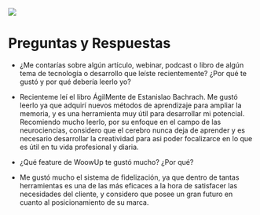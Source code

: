 <p align='left'> <img src='https://encrypted-tbn0.gstatic.com/images?q=tbn:ANd9GcT7Ot-cCEnfaz_f_8cypo_jQo8hTqLWLzh0JA&usqp=CAU' </img>
</p>

# Preguntas y Respuestas

- ¿Me contarías sobre algún artículo, webinar, podcast o libro de algún tema de tecnología o desarrollo que leíste recientemente? ¿Por qué te gustó y por qué debería leerlo yo?

- Recienteme leí el libro ÁgilMente de Estanislao Bachrach. Me gustó leerlo ya que adquirí nuevos métodos de aprendizaje para ampliar la memoria, y es una herramienta muy útil para desarrollar mi potencial. Recomiendo mucho leerlo, por su enfoque en el campo de las neurociencias, considero que el cerebro nunca deja de aprender y es necesario desarrollar la creatividad para asi poder focalizarce en lo que es útil en tu vida profesional y diaria.

- ¿Qué feature de WoowUp te gustó mucho? ¿Por qué?

- Me gustó mucho el sistema de fidelización, ya que dentro de tantas herramientas es una de las más eficaces a la hora de satisfacer las necesidades del cliente, y considero que posee un gran futuro en cuanto al posicionamiento de su marca.